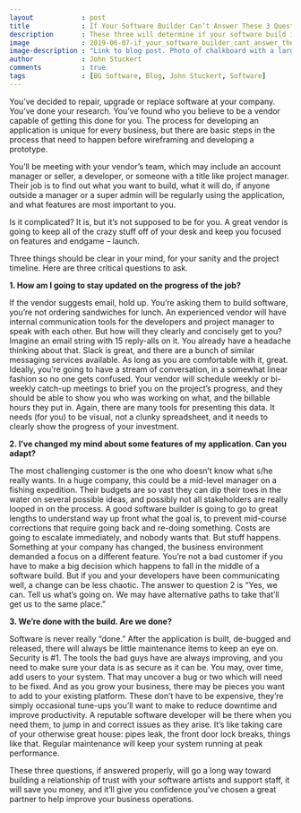 ```yaml
---
layout            : post
title             : If Your Software Builder Can’t Answer These 3 Questions, Ghost Them
description       : These three will determine if your software build is going to be exciting, or a headache.
image             : 2019-06-07-if_your_software_builder_cant_answer_these_3_questions_ghost_them.jpg
image-description : "Link to blog post. Photo of chalkboard with a large question mark drawn in the center."
author            : John Stuckert
comments          : true
tags              : [BG Software, Blog, John Stuckert, Software]
---
```


You’ve decided to repair, upgrade or replace software at your company. You’ve done your research. You’ve found who you believe to be a vendor capable of getting this done for you. The process for developing an application is unique for every business, but there are basic steps in the process that need to happen before wireframing and developing a prototype.

You’ll be meeting with your vendor’s team, which may include an account manager or seller, a developer, or someone with a title like project manager. Their job is to find out what you want to build, what it will do, if anyone outside a manager or a super admin will be regularly using the application, and what features are most important to you.

Is it complicated? It is, but it’s not supposed to be for you. A great vendor is going to keep all of the crazy stuff off of your desk and keep you focused on features and endgame  – launch.

Three things should be clear in your mind, for your sanity and the project timeline. Here are three critical questions to ask.

<b>1. How am I going to stay updated on the progress of the job?</b>

If the vendor suggests email, hold up. You’re asking them to build software, you’re not ordering sandwiches for lunch. An experienced vendor will have internal communication tools for the developers and project manager to speak with each other. But how will they clearly and concisely get to you? Imagine an email string with 15 reply-alls on it. You already have a headache thinking about that. Slack is great, and there are a bunch of similar messaging services available. As long as you are comfortable with it, great. Ideally, you’re going to have a stream of conversation, in a somewhat linear fashion so no one gets confused. Your vendor will schedule weekly or bi-weekly catch-up meetings to brief you on the project’s progress, and they should be able to show you who was working on what, and the billable hours they put in. Again, there are many tools for presenting this data. It needs (for you) to be visual, not a clunky spreadsheet, and it needs to clearly show the progress of your investment.

<b>2. I’ve changed my mind about some features of my application. Can you adapt?</b>

The most challenging customer is the one who doesn’t know what s/he really wants. In a huge company, this could be a mid-level manager on a fishing expedition. Their budgets are so vast they can dip their toes in the water on several possible ideas, and possibly not all stakeholders are really looped in on the process. A good software builder is going to go to great lengths to understand way up front what the goal is, to prevent mid-course corrections that require going back and re-doing something.  Costs are going to escalate immediately, and nobody wants that. But stuff happens. Something at your company has changed, the business environment demanded a focus on a different feature.  You’re not a bad customer if you have to make a big decision which happens to fall in the middle of a software build.  But if you and your developers have been communicating well, a change can be less chaotic. The answer to question 2 is “Yes, we can. Tell us what’s going on. We may have alternative paths to take that’ll get us to the same place.”

<b>3.  We’re done with the build. Are we done?</b>

Software is never really “done.” After the application is built, de-bugged and released, there will always be little maintenance items to keep an eye on. Security is #1.  The tools the bad guys have are always improving, and you need to make sure your data is as secure as it can be.  You may, over time, add users to your system. That may uncover a bug or two which will need to be fixed. And as you grow your business, there may be pieces you want to add to your existing platform. These don’t have to be expensive, they’re simply occasional tune-ups you’ll want to make to reduce downtime and improve productivity. A reputable software developer will be there when you need them, to jump in and correct issues as they arise. It’s like taking care of your otherwise great house: pipes leak, the front door lock breaks, things like that. Regular maintenance will keep your system running at peak performance.

These three questions, if answered properly, will go a long way toward building a relationship of trust with your software artists and support staff, it will save you money, and it’ll give you confidence you’ve chosen a great partner to help improve your business operations.
